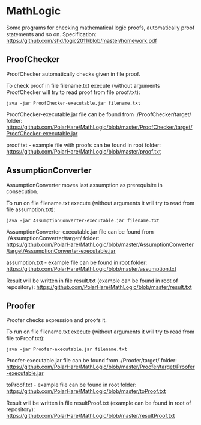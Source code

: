 MathLogic
=========

Some programs for checking mathematical logic proofs, automatically proof statements and so on. Specification:
https://github.com/shd/logic2011/blob/master/homework.pdf

ProofChecker
------------

ProofChecker automatically checks given in file proof.

To check proof in file filename.txt execute (without arguments ProofChecker will try to read proof from file proof.txt):

    java -jar ProofChecker-executable.jar filename.txt
    
ProofChecker-executable.jar file can be found from ./ProofChecker/target/ folder:  https://github.com/PolarHare/MathLogic/blob/master/ProofChecker/target/ProofChecker-executable.jar

proof.txt - example file with proofs can be found in root folder:  
https://github.com/PolarHare/MathLogic/blob/master/proof.txt

AssumptionConverter
------------

AssumptionConverter moves last assumption as prerequisite in consecution.

To run on file filename.txt execute (without arguments it will try to read from file assumption.txt):

    java -jar AssumptionConverter-executable.jar filename.txt

AssumptionConverter-executable.jar file can be found from ./AssumptionConverter/target/ folder:  https://github.com/PolarHare/MathLogic/blob/master/AssumptionConverter/target/AssumptionConverter-executable.jar

assumption.txt - example file can be found in root folder:
https://github.com/PolarHare/MathLogic/blob/master/assumption.txt

Result will be written in file result.txt (example can be found in root of repository):
https://github.com/PolarHare/MathLogic/blob/master/result.txt

Proofer
------------

Proofer checks expression and proofs it.

To run on file filename.txt execute (without arguments it will try to read from file toProof.txt):

    java -jar Proofer-executable.jar filename.txt

Proofer-executable.jar file can be found from ./Proofer/target/ folder:  https://github.com/PolarHare/MathLogic/blob/master/Proofer/target/Proofer-executable.jar

toProof.txt - example file can be found in root folder:
https://github.com/PolarHare/MathLogic/blob/master/toProof.txt

Result will be written in file resultProof.txt (example can be found in root of repository):
https://github.com/PolarHare/MathLogic/blob/master/resultProof.txt